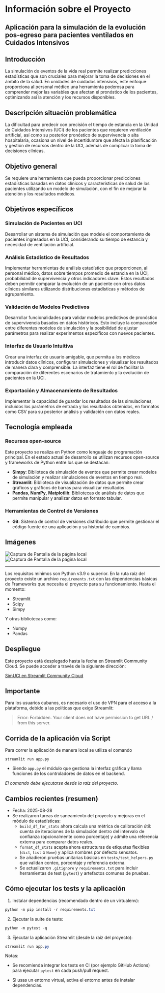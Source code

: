 # Información sobre el Proyecto

## Aplicación para la simulación de la evolución pos-egreso para pacientes ventilados en Cuidados Intensivos

## Introducción

La simulación de eventos de la vida real permite realizar predicciones estadísticas que son cruciales para mejorar la
toma de decisiones en el ámbito de la salud. En unidades de cuidados intensivos, este enfoque proporciona al personal
médico una herramienta poderosa para comprender mejor las variables que afectan el pronóstico de los pacientes,
optimizando así la atención y los recursos disponibles.

## Descripción situación problemática

La dificultad para predecir con precisión el tiempo de estancia en la Unidad de Cuidados Intensivos (UCI) de los
pacientes que requieren ventilación artificial, así como su posterior pronóstico de supervivencia o alta hospitalaria,
ocasiona un nivel de incertidumbre que afecta la planificación y gestión de recursos dentro de la UCI, además de
complicar la toma de decisiones clínicas.

## Objetivo general

Se requiere una herramienta que pueda proporcionar predicciones estadísticas basadas en datos clínicos y características
de salud de los pacientes utilizando un modelo de simulación, con el fin de mejorar la atención y los resultados
médicos.

## Objetivos específicos

### Simulación de Pacientes en UCI

Desarrollar un sistema de simulación que modele el comportamiento de pacientes ingresados en la UCI, considerando su
tiempo de estancia y necesidad de ventilación artificial.

### Análisis Estadístico de Resultados

Implementar herramientas de análisis estadístico que proporcionen, al personal médico, datos sobre tiempos promedio de
estancia en la UCI, probabilidad de supervivencia y otros indicadores clave. Estos resultados deben permitir comparar la
evolución de un paciente con otros datos clínicos similares utilizando distribuciones estadísticas y métodos de
agrupamiento.

### Validación de Modelos Predictivos

Desarrollar funcionalidades para validar modelos predictivos de pronóstico de supervivencia basados en datos históricos.
Esto incluye la comparación entre diferentes modelos de simulación y la posibilidad de ajustar parámetros para realizar
experimentos específicos con nuevos pacientes.

### Interfaz de Usuario Intuitiva

Crear una interfaz de usuario amigable, que permita a los médicos introducir datos clínicos, configurar simulaciones y
visualizar los resultados de manera clara y comprensible. La interfaz tiene el rol de facilitar la comparación de
diferentes escenarios de tratamiento y la evolución de pacientes en la UCI.

### Exportación y Almacenamiento de Resultados

Implementar la capacidad de guardar los resultados de las simulaciones, incluidos los parámetros de entrada y los
resultados obtenidos, en formatos como CSV para su posterior análisis y validación con datos reales.

## Tecnología empleada

### Recursos open-source

Este proyecto se realiza en Python como lenguaje de programación principal. En el estado actual de desarrollo se
utilizan recursos open-source y frameworks de Python entre los que se destacan:

- **Simpy**: Biblioteca de simulación de eventos que permite crear modelos de simulación y realizar simulaciones de
  eventos en tiempo real.
- **Streamlit**: Biblioteca de visualización de datos que permite crear gráficos y gráficos de barras para visualizar
  resultados.
- **Pandas**, **NumPy**, **Matplotlib**: Bibliotecas de análisis de datos que permite manipular y analizar datos en
  formato tabular.

### Herramientas de Control de Versiones

- **Git**: Sistema de control de versiones distribuido que permite gestionar el código fuente de una aplicación y su
  historial de cambios.

## Imágenes

![Captura de Pantalla de la página local](imgs/screenshots/screenshot_streamlit_local_5_10_2024_1.png)
![Captura de Pantalla de la página local](imgs/screenshots/screenshot_streamlit_local_5_10_2024_2.png)

___


Los requisitos mínimos son Python v3.9 o superior.
En la ruta raíz del proyecto existe un archivo `requirements.txt` con las dependencias básicas de Frameworks que
necesita el proyecto para su funcionamiento.
Hasta el momento:

- Streamlit
- Scipy
- Simpy

Y otras bibliotecas como:

- Numpy
- Pandas

## Despliegue

Este proyecto está desplegado hasta la fecha en Streamlit Community Cloud. Se puede acceder a través de la siguiente dirección:

[SimUCI en Streamlit Community Cloud](https://simuci-v0.streamlit.app/)

## **Importante**

Para los usuarios cubanos, es necesario el uso de VPN para el acceso a la plataforma, debido a las políticas que exige Streamlit:
> Error: Forbidden.
> Your client does not have permission to get URL / from this server.

## Corrida de la aplicación vía Script

Para correr la aplicación de manera local se utiliza el comando

```commandline
streamlit run app.py
```

- Siendo `app.py` el módulo que gestiona la interfaz gráfica y llama funciones de los controladores de datos en el
  backend.

*El comando debe ejecutarse desde la raíz del proyecto.*

## Cambios recientes (resumen)

- Fecha: 2025-08-28
- Se realizaron tareas de saneamiento del proyecto y mejoras en el módulo de estadísticas:
  - `build_df_for_stats` ahora calcula una métrica de calibración útil: cuenta de iteraciones de la simulación dentro del intervalo de confianza (opcionalmente como porcentaje) y admite una referencia externa para comparar datos reales.
  - `format_df_stats` acepta ahora estructuras de etiquetas flexibles (`dict`, `list` o `None`) y aplica nombres por defecto sensatos.
  - Se añadieron pruebas unitarias básicas en `tests/test_helpers.py` que validan conteo, porcentaje y referencia externa.
  - Se actualizaron `.gitignore` y `requirements.txt` para incluir herramientas de test (`pytest`) y artefactos comunes de pruebas.

## Cómo ejecutar los tests y la aplicación

1. Instalar dependencias (recomendado dentro de un virtualenv):

```powershell
python -m pip install -r requirements.txt
```

2. Ejecutar la suite de tests:

```powershell
python -m pytest -q
```

3. Ejecutar la aplicación Streamlit (desde la raíz del proyecto):

```powershell
streamlit run app.py
```

Notas:
- Se recomienda integrar los tests en CI (por ejemplo GitHub Actions) para ejecutar `pytest` en cada push/pull request.

- Si usas un entorno virtual, activa el entorno antes de instalar dependencias.

